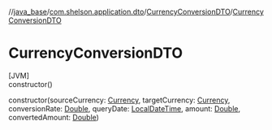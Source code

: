 //[java_base](../../../index.md)/[com.shelson.application.dto](../index.md)/[CurrencyConversionDTO](index.md)/[CurrencyConversionDTO](-currency-conversion-d-t-o.md)

# CurrencyConversionDTO

[JVM]\
constructor()

constructor(sourceCurrency: [Currency](../../com.shelson.domain.model/-currency/index.md), targetCurrency: [Currency](../../com.shelson.domain.model/-currency/index.md), conversionRate: [Double](https://kotlinlang.org/api/latest/jvm/stdlib/kotlin/-double/index.html), queryDate: [LocalDateTime](https://docs.oracle.com/javase/8/docs/api/java/time/LocalDateTime.html), amount: [Double](https://kotlinlang.org/api/latest/jvm/stdlib/kotlin/-double/index.html), convertedAmount: [Double](https://kotlinlang.org/api/latest/jvm/stdlib/kotlin/-double/index.html))
